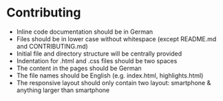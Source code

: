 # Contributing

* Inline code documentation should be in German
* Files should be in lower case without whitespace (except README.md and CONTRIBUTING.md)
* Initial file and directory structure will be centrally provided
* Indentation for .html and .css files should be two spaces
* The content in the pages should be German
* The file names should be English (e.g. index.html, highlights.html)
* The responsive layout should only contain two layout: smartphone & anything larger than smartphone
